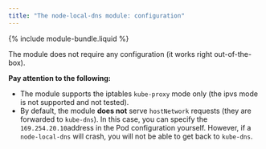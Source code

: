 ```yaml
---
title: "The node-local-dns module: configuration"
---
```


{% include module-bundle.liquid %}

The module does not require any configuration (it works right out-of-the-box).

**Pay attention to the following:**
- The module supports the iptables `kube-proxy` mode only (the ipvs mode is not supported and not tested).
- By default, the module **does not** serve `hostNetwork` requests (they are forwarded to `kube-dns`). In this case, you can specify the  `169.254.20.10`address in the Pod configuration yourself. However, if a `node-local-dns` will crash, you will not be able to get back to `kube-dns`.
